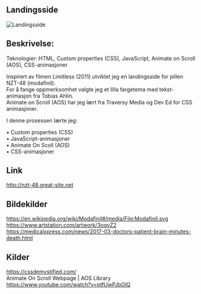 ## Landingsside<br>
 ![Landingsside](demo/landingpage.gif)
 


## Beskrivelse:<br>

Teknologier: HTML, Custom properties (CSS), JavaScript, Animate on Scroll (AOS), CSS-animasjoner<br>

Inspirert av filmen Limitless (2011) utviklet jeg en landingsside for pillen NZT-48 (modafinil). <br>
For å fange oppmerksomhet valgte jeg et lilla fargetema med tekst- animasjon fra Tobias Ahlin.<br> 
Animate on Scroll (AOS) har jeg lært fra Traversy Media og Dev Ed for CSS animasjoner.<br>

I denne prosessen lærte jeg:<br>

•	Custom properties (CSS)<br>
•	JavaScript-animasjoner<br>
•	Animate On Scoll (AOS)<br>
•	CSS-animasjoner<br>

 
## Link<br>
http://nzt-48.great-site.net<br>
 
## Bildekilder<br>
https://en.wikipedia.org/wiki/Modafinil#/media/File:Modafinil.svg<br>
https://www.artstation.com/artwork/3oqyZ2<br>
https://medicalxpress.com/news/2017-03-doctors-patient-brain-minutes-death.html<br>

## Kilder<br>
https://cssdemystified.com/<br>
Animate On Scroll Webpage | AOS Library<br>
https://www.youtube.com/watch?v=ptfUwPJbGlQ<br>
